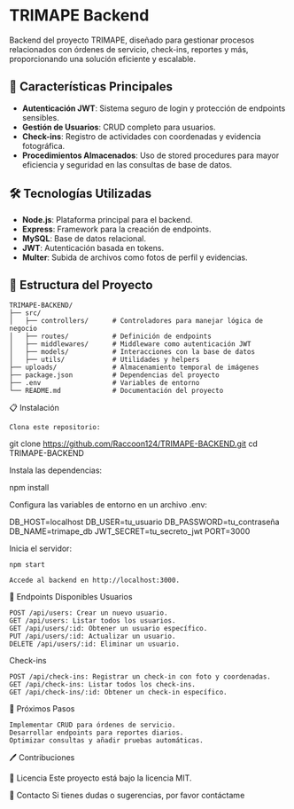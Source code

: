 # TRIMAPE Backend

Backend del proyecto TRIMAPE, diseñado para gestionar procesos relacionados con órdenes de servicio, check-ins, reportes y más, proporcionando una solución eficiente y escalable.

## 🚀 Características Principales

- **Autenticación JWT**: Sistema seguro de login y protección de endpoints sensibles.
- **Gestión de Usuarios**: CRUD completo para usuarios.
- **Check-ins**: Registro de actividades con coordenadas y evidencia fotográfica.
- **Procedimientos Almacenados**: Uso de stored procedures para mayor eficiencia y seguridad en las consultas de base de datos.

## 🛠️ Tecnologías Utilizadas

- **Node.js**: Plataforma principal para el backend.
- **Express**: Framework para la creación de endpoints.
- **MySQL**: Base de datos relacional.
- **JWT**: Autenticación basada en tokens.
- **Multer**: Subida de archivos como fotos de perfil y evidencias.

## 📂 Estructura del Proyecto

```plaintext
TRIMAPE-BACKEND/
├── src/
│   ├── controllers/      # Controladores para manejar lógica de negocio
│   ├── routes/           # Definición de endpoints
│   ├── middlewares/      # Middleware como autenticación JWT
│   ├── models/           # Interacciones con la base de datos
│   ├── utils/            # Utilidades y helpers
├── uploads/              # Almacenamiento temporal de imágenes
├── package.json          # Dependencias del proyecto
├── .env                  # Variables de entorno
└── README.md             # Documentación del proyecto
```


📋 Instalación

    Clona este repositorio:


git clone https://github.com/Raccoon124/TRIMAPE-BACKEND.git
cd TRIMAPE-BACKEND

Instala las dependencias:


npm install

Configura las variables de entorno en un archivo .env:


DB_HOST=localhost
DB_USER=tu_usuario
DB_PASSWORD=tu_contraseña
DB_NAME=trimape_db
JWT_SECRET=tu_secreto_jwt
PORT=3000

Inicia el servidor:


    npm start

    Accede al backend en http://localhost:3000.

🧪 Endpoints Disponibles
Usuarios

    POST /api/users: Crear un nuevo usuario.
    GET /api/users: Listar todos los usuarios.
    GET /api/users/:id: Obtener un usuario específico.
    PUT /api/users/:id: Actualizar un usuario.
    DELETE /api/users/:id: Eliminar un usuario.

Check-ins

    POST /api/check-ins: Registrar un check-in con foto y coordenadas.
    GET /api/check-ins: Listar todos los check-ins.
    GET /api/check-ins/:id: Obtener un check-in específico.

🔧 Próximos Pasos

    Implementar CRUD para órdenes de servicio.
    Desarrollar endpoints para reportes diarios.
    Optimizar consultas y añadir pruebas automáticas.

🖊️ Contribuciones

📄 Licencia
Este proyecto está bajo la licencia MIT.

💬 Contacto
Si tienes dudas o sugerencias, por favor contáctame





